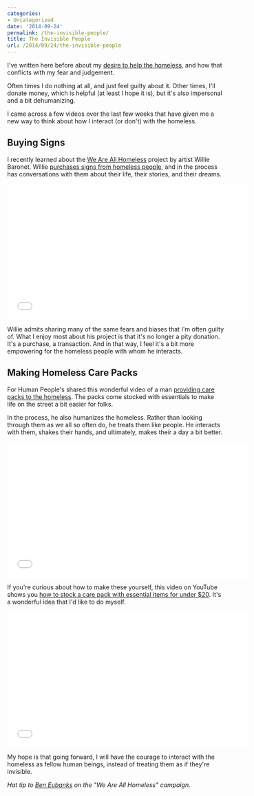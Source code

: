```yaml
---
categories:
- Uncategorized
date: '2014-09-24'
permalink: /the-invisible-people/
title: The Invisible People
url: /2014/09/24/the-invisible-people
---
```


I've written here before about my [desire to help the homeless](/homeless-hungry/), and how that conflicts with my fear and judgement.

Often times I do nothing at all, and just feel guilty about it. Other times, I'll donate money, which is helpful (at least I hope it is), but it's also impersonal and a bit dehumanizing.

I came across a few videos over the last few weeks that have given me a new way to think about how I interact (or don't) with the homeless.

<!--more-->

## Buying Signs

I recently learned about the [We Are All Homeless](http://weareallhomeless.blogspot.com/) project by artist Willie Baronet. Willie [purchases signs from homeless people](https://www.youtube.com/watch?v=J35V-1-d_zc), and in the process has conversations with them about their life, their stories, and their dreams.

<iframe width="560" height="315" src="//www.youtube.com/embed/J35V-1-d_zc?rel=0" frameborder="0" allowfullscreen></iframe>

Willie admits sharing many of the same fears and biases that I'm often guilty of. What I enjoy most about his project is that it's no longer a pity donation. It's a purchase, a transaction. And in that way, I feel it's a bit more empowering for the homeless people with whom he interacts.

## Making Homeless Care Packs

For Human People's shared this wonderful video of a man [providing care packs to the homeless](https://www.youtube.com/watch?v=HIk4w_fgW98). The packs come stocked with essentials to make life on the street a bit easier for folks.

In the process, he also humanizes the homeless. Rather than looking through them as we all so often do, he treats them like people. He interacts with them, shakes their hands, and ultimately, makes their a day a bit better.

<iframe width="560" height="315" src="//www.youtube.com/embed/HIk4w_fgW98?rel=0" frameborder="0" allowfullscreen></iframe>

If you're curious about how to make these yourself, this video on YouTube shows you [how to stock a care pack with essential items for under $20](https://www.youtube.com/watch?v=Y6fkyf9UGAE). It's a wonderful idea that I'd like to do myself.

<iframe width="560" height="315" src="//www.youtube.com/embed/Y6fkyf9UGAE?rel=0" frameborder="0" allowfullscreen></iframe>

My hope is that going forward, I will have the courage to interact with the homeless as fellow human beings, instead of treating them as if they're invisible.

*Hat tip to [Ben Eubanks](https://twitter.com/beneubanks) on the "We Are All Homeless" campaign.*